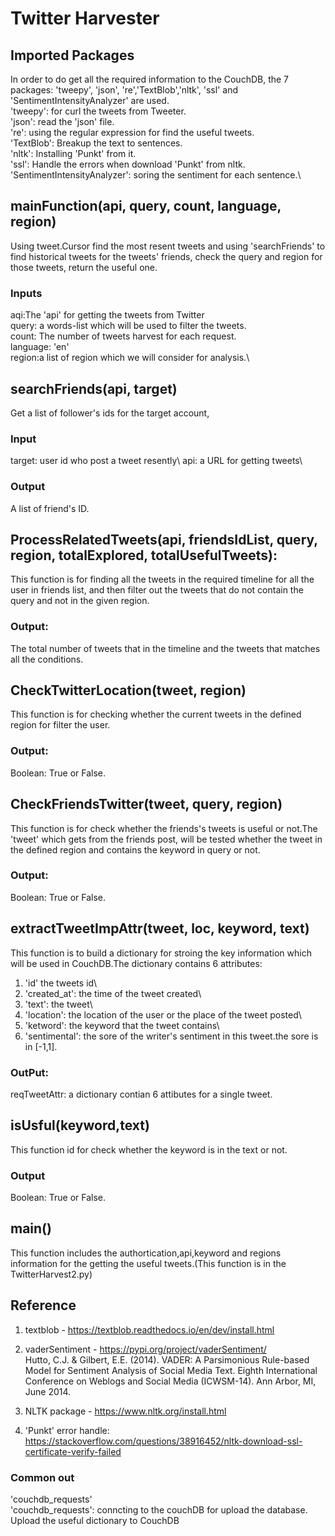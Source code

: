 # Twitter Harvester

## Imported Packages
In order to do get all the required information to the CouchDB, the 7 packages: 'tweepy', 'json', 're','TextBlob','nltk', 'ssl' and 'SentimentIntensityAnalyzer' are used. \
'tweepy': for curl the tweets from Tweeter.\
'json': read the 'json' file.\
're': using the regular expression for find the useful tweets.\
'TextBlob': Breakup the text to sentences.\
'nltk': Installing  'Punkt' from it.\
'ssl': Handle the errors when download 'Punkt' from nltk.\
'SentimentIntensityAnalyzer': soring the sentiment for each sentence.\

## mainFunction(api, query, count, language, region)
Using tweet.Cursor find the most resent tweets and using 'searchFriends' to find historical tweets for the tweets' friends, check the query and region for those tweets, return the useful one.
### Inputs
aqi:The 'api' for getting the tweets from Twitter\
query: a words-list which will be used to filter the tweets.\
count: The number of tweets harvest for each request.\
language: 'en'\
region:a list of region which we will consider for analysis.\

## searchFriends(api, target)
Get a list of follower's ids for the target account, 
### Input
target: user id who post a tweet resently\ 
api: a URL for getting tweets\
### Output 
A list of friend's ID. 

## ProcessRelatedTweets(api, friendsIdList, query, region, totalExplored, totalUsefulTweets):
This function is for finding all the tweets in the required timeline for all the user in friends list, and then filter out the tweets that do not contain the query and not in the given region.
### Output:
The total number of tweets that in the timeline and the tweets that matches all the conditions.

## CheckTwitterLocation(tweet, region)
This function is for checking whether the current tweets in the defined region for filter the user.
### Output:
Boolean: True or False.


## CheckFriendsTwitter(tweet, query, region)
This function is for check whether the friends's tweets is useful or not.The 'tweet' which gets from the friends post, will be tested whether the tweet in the defined region and contains the keyword in query or not.
### Output:
Boolean: True or False.

## extractTweetImpAttr(tweet, loc, keyword, text)
This function is to build a dictionary for stroing the key information which will be used in CouchDB.The dictionary contains 6 attributes: 
1. 'id' the tweets id\
2. 'created_at': the time of the tweet created\
3. 'text': the tweet\
4. 'location': the location of the user or the place of the tweet posted\
5. 'ketword': the keyword that the tweet contains\
6. 'sentimental': the sore of the writer's sentiment in this tweet.the sore is in [-1,1].

### OutPut:
 reqTweetAttr: a dictionary contian 6 attibutes for a single tweet.

## isUsful(keyword,text)
This function id for check whether the keyword is in the text or not.
### Output
Boolean: True or False.

## main() 
This function includes the authortication,api,keyword and regions information for the getting the useful tweets.\(This function is in the TwitterHarvest2.py)

## Reference
1. textblob - https://textblob.readthedocs.io/en/dev/install.html

2. vaderSentiment - https://pypi.org/project/vaderSentiment/ \
Hutto, C.J. & Gilbert, E.E. (2014). VADER: A Parsimonious Rule-based Model for Sentiment Analysis of Social Media Text. Eighth International Conference on Weblogs and Social Media (ICWSM-14). Ann Arbor, MI, June 2014.

3. NLTK package - https://www.nltk.org/install.html

4. 'Punkt' error handle: https://stackoverflow.com/questions/38916452/nltk-download-ssl-certificate-verify-failed


### Common out
'couchdb_requests'\
'couchdb_requests': conncting to the couchDB for upload the database.\
Upload the useful dictionary to CouchDB
